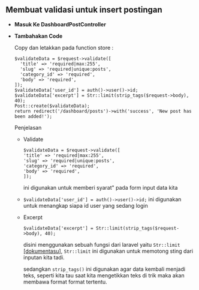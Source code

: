 ## Membuat validasi untuk insert postingan

- **Masuk Ke DashboardPostController**
- **Tambahakan Code**

  Copy dan letakkan pada function store :

  ```
  $validateData = $request->validate([
    'title' => 'required|max:255',
    'slug' => 'required|unique:posts',
    'category_id' => 'required',
    'body' => 'required',
  ]);
  $validateData['user_id'] = auth()->user()->id;
  $validateData['excerpt'] = Str::limit(strip_tags($request->body), 40);
  Post::create($validateData);
  return redirect('/dashboard/posts')->with('success', 'New post has been added!');
  ```

  Penjelasan

  - Validate

    ```
    $validateData = $request->validate([
    'title' => 'required|max:255',
    'slug' => 'required|unique:posts',
    'category_id' => 'required',
    'body' => 'required',
    ]);
    ```

    ini digunakan untuk memberi syarat" pada form input data kita

  - `$validateData['user_id'] = auth()->user()->id;` ini digunakan untuk menangkap siapa id user yang sedang login

  - Excerpt

    `$validateData['excerpt'] = Str::limit(strip_tags($request->body), 40);`

    disini menggunakan sebuah fungsi dari laravel yaitu `Str::limit` [[dokumentasu]](https://laravel.com/docs/8.x/helpers#method-str-limit), `Str::limit` ini digunakan untuk memotong sting dari inputan kita tadi.

    sedangkan `strip_tags()` ini digunakan agar data kembali menjadi teks, seperti kita tau saat kita mengetikkan teks di trik maka akan membawa format format tertentu.
